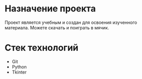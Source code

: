 # Назначение проекта
Проект является учебным и создан для освоения изученного материала. Можете скачать и поиграть в мячик.
# Стек технологий
* Git
* Python
* Tkinter
